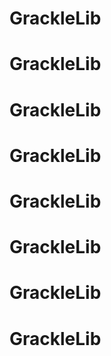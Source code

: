 # GrackleLib
# GrackleLib
# GrackleLib
# GrackleLib
# GrackleLib
# GrackleLib
# GrackleLib
# GrackleLib
